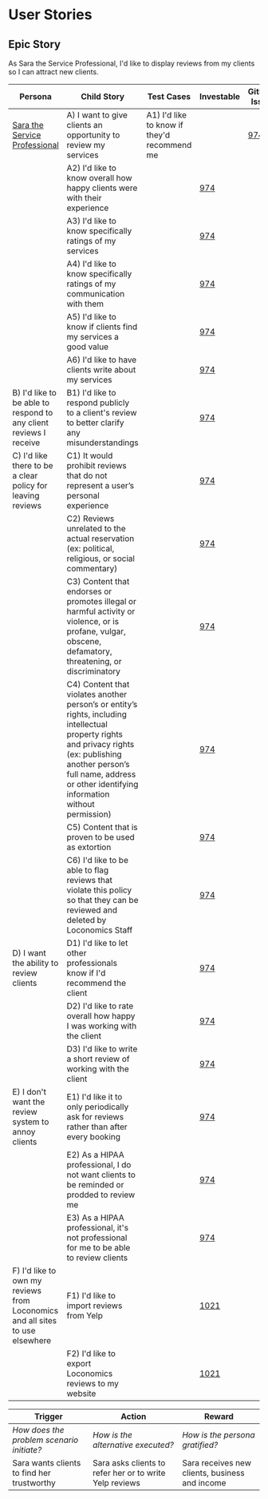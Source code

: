 # User Stories

## Epic Story 
As Sara the Service Professional, I'd like to display reviews from my clients so I can attract new clients.


Persona | Child Story | Test Cases | Investable | GitHub Issue | Complete
------------ | ------------ | ------------- | ------------- | ------------- | -------------
[Sara the Service Professional](https://github.com/joshdanielson/Loconomics/docs/Personas%20and%20User%20Stories/Sara%20the%20Service%20Professional.md) | A) I want to give clients an opportunity to review my services | A1) I'd like to know if they'd recommend me | |[974](https://github.com/joshdanielson/Loconomics/issues/974)| 
 | | A2) I'd like to know overall how happy clients were with their experience | |[974](https://github.com/joshdanielson/Loconomics/issues/974)| 
 | | A3) I'd like to know specifically ratings of my services | |[974](https://github.com/joshdanielson/Loconomics/issues/974)| 
 | | A4) I'd like to know specifically ratings of my communication with them | |[974](https://github.com/joshdanielson/Loconomics/issues/974)| 
 | | A5) I'd like to know if clients find my services a good value | |[974](https://github.com/joshdanielson/Loconomics/issues/974)| 
 | | A6) I'd like to have clients write about my services | |[974](https://github.com/joshdanielson/Loconomics/issues/974)| 
 | B) I'd like to be able to respond to any client reviews I receive | B1) I'd like to respond publicly to a client's review to better clarify any misunderstandings | |[974](https://github.com/joshdanielson/Loconomics/issues/974)| 
 | C) I'd like there to be a clear policy for leaving reviews | C1) It would prohibit reviews that do not represent a user’s personal experience | |[974](https://github.com/joshdanielson/Loconomics/issues/974)| 
 | | C2) Reviews unrelated to the actual reservation (ex: political, religious, or social commentary) | |[974](https://github.com/joshdanielson/Loconomics/issues/974)| 
 | | C3) Content that endorses or promotes illegal or harmful activity or violence, or is profane, vulgar, obscene, defamatory, threatening, or discriminatory | |[974](https://github.com/joshdanielson/Loconomics/issues/974)| 
 | | C4) Content that violates another person’s or entity’s rights, including intellectual property rights and privacy rights (ex: publishing another person’s full name, address or other identifying information without permission) | |[974](https://github.com/joshdanielson/Loconomics/issues/974)| 
 | | C5) Content that is proven to be used as extortion | |[974](https://github.com/joshdanielson/Loconomics/issues/974)| 
 | | C6) I'd like to be able to flag reviews that violate this policy so that they can be reviewed and deleted by Loconomics Staff | |[974](https://github.com/joshdanielson/Loconomics/issues/974)| 
 | D) I want the ability to review clients | D1) I'd like to let other professionals know if I'd recommend the client | |[974](https://github.com/joshdanielson/Loconomics/issues/974)| 
 | | D2) I'd like to rate overall how happy I was working with the client | |[974](https://github.com/joshdanielson/Loconomics/issues/974)| 
 | | D3) I'd like to write a short review of working with the client | |[974](https://github.com/joshdanielson/Loconomics/issues/974)| 
 | E) I don't want the review system to annoy clients | E1) I'd like it to only periodically ask for reviews rather than after every booking | |[974](https://github.com/joshdanielson/Loconomics/issues/974)| 
 | | E2) As a HIPAA professional, I do not want clients to be reminded or prodded to review me | |[974](https://github.com/joshdanielson/Loconomics/issues/974)| 
 | | E3) As a HIPAA professional, it's not professional for me to be able to review clients | |[974](https://github.com/joshdanielson/Loconomics/issues/974)| 
 | F) I'd like to own my reviews from Loconomics and all sites to use elsewhere | F1) I'd like to import reviews from Yelp | |[1021](https://github.com/joshdanielson/Loconomics/issues/1021)| 
 | | F2) I'd like to export Loconomics reviews to my website | |[1021](https://github.com/joshdanielson/Loconomics/issues/1021)| 

Trigger | Action | Reward
------------ | ------------- | -------------
_How does the problem scenario initiate?_ | _How is the alternative executed?_ | _How is the persona gratified?_
Sara wants clients to find her trustworthy | Sara asks clients to refer her or to write Yelp reviews | Sara receives new clients, business and income